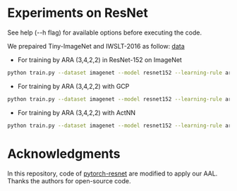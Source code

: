 # Experiments on ResNet

See help (--h flag) for available options before executing the code.

We prepaired Tiny-ImageNet and IWSLT-2016 as follow: [data](https://drive.google.com/drive/folders/1gogdZW1AUolzVuYBm86r0cIiKo8m32aL?usp=sharing)

+ For training by ARA (3,4,2,2) in ResNet-152 on ImageNet
```bash
python train.py --dataset imagenet --model resnet152 --learning-rule ara --ARA-stride 3 4 2 2 --device 0 1 2 --imgenet_data_path PATH
```

+ For training by ARA (3,4,2,2) with GCP
```bash
python train.py --dataset imagenet --model resnet152 --learning-rule ara --ARA-stride 3 4 2 2 --device 0 1 2 --imgenet_data_path PATH --gcp
```

+ For training by ARA (3,4,2,2) with ActNN
```bash
python train.py --dataset imagenet --model resnet152 --learning-rule ara --ARA-stride 3 4 2 2 --device 0 1 2 --imgenet_data_path PATH --actnn
```

# Acknowledgments

 In this repository, code of [pytorch-resnet](https://github.com/kuangliu/pytorch-cifar) are modified to apply our AAL. Thanks the authors for open-source code.
